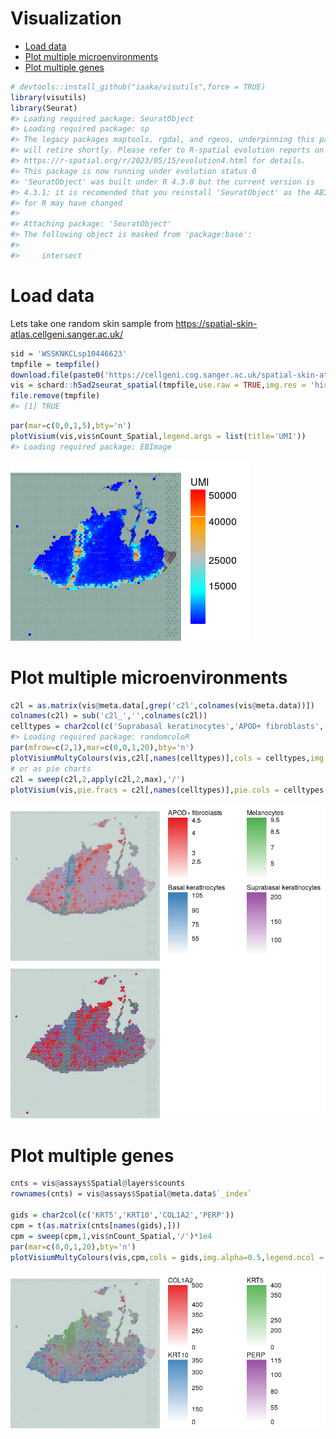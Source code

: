 Visualization
================

- [Load data](#load-data)
- [Plot multiple microenvironments](#plot-multiple-microenvironments)
- [Plot multiple genes](#plot-multiple-genes)

``` r
# devtools::install_github("iaaka/visutils",force = TRUE)
library(visutils)
library(Seurat)
#> Loading required package: SeuratObject
#> Loading required package: sp
#> The legacy packages maptools, rgdal, and rgeos, underpinning this package
#> will retire shortly. Please refer to R-spatial evolution reports on
#> https://r-spatial.org/r/2023/05/15/evolution4.html for details.
#> This package is now running under evolution status 0
#> 'SeuratObject' was built under R 4.3.0 but the current version is
#> 4.3.1; it is recomended that you reinstall 'SeuratObject' as the ABI
#> for R may have changed
#> 
#> Attaching package: 'SeuratObject'
#> The following object is masked from 'package:base':
#> 
#>     intersect
```

# Load data

Lets take one random skin sample from
<https://spatial-skin-atlas.cellgeni.sanger.ac.uk/>

``` r
sid = 'WSSKNKCLsp10446623'
tmpfile = tempfile()
download.file(paste0('https://cellgeni.cog.sanger.ac.uk/spatial-skin-atlas/download/',sid,'.h5ad'),tmpfile,quiet = TRUE)
vis = schard::h5ad2seurat_spatial(tmpfile,use.raw = TRUE,img.res = 'hires')
file.remove(tmpfile)
#> [1] TRUE
```

``` r
par(mar=c(0,0,1,5),bty='n')
plotVisium(vis,vis$nCount_Spatial,legend.args = list(title='UMI'))
#> Loading required package: EBImage
```

![](Visualization_files/figure-gfm/unnamed-chunk-3-1.png)<!-- -->

# Plot multiple microenvironments

``` r
c2l = as.matrix(vis@meta.data[,grep('c2l',colnames(vis@meta.data))])
colnames(c2l) = sub('c2l_','',colnames(c2l))
celltypes = char2col(c('Suprabasal keratinocytes','APOD+ fibroblasts','Basal keratinocytes','Melanocytes'))
#> Loading required package: randomcoloR
par(mfrow=c(2,1),mar=c(0,0,1,20),bty='n')
plotVisiumMultyColours(vis,c2l[,names(celltypes)],cols = celltypes,img.alpha=0.5,legend.ncol = 2,min.opacity = 100)
# or as pie charts
c2l = sweep(c2l,2,apply(c2l,2,max),'/')
plotVisium(vis,pie.fracs = c2l[,names(celltypes)],pie.cols = celltypes,img.alpha=0.5)
```

![](Visualization_files/figure-gfm/unnamed-chunk-4-1.png)<!-- -->

# Plot multiple genes

``` r
cnts = vis@assays$Spatial@layers$counts
rownames(cnts) = vis@assays$Spatial@meta.data$`_index`

gids = char2col(c('KRT5','KRT10','COL1A2','PERP'))
cpm = t(as.matrix(cnts[names(gids),]))
cpm = sweep(cpm,1,vis$nCount_Spatial,'/')*1e4
par(mar=c(0,0,1,20),bty='n')
plotVisiumMultyColours(vis,cpm,cols = gids,img.alpha=0.5,legend.ncol = 2,min.opacity = 100)
```

![](Visualization_files/figure-gfm/unnamed-chunk-5-1.png)<!-- -->
